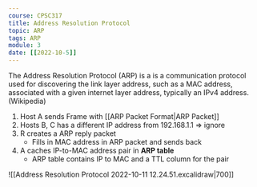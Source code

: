 ```yaml
---
course: CPSC317
title: Address Resolution Protocol
topic: ARP
tags: ARP
module: 3
date: [[2022-10-5]]
---
```


The Address Resolution Protocol (ARP) is a is a communication protocol used for discovering the link layer address, such as a MAC address, associated with a given internet layer address, typically an IPv4 address. (Wikipedia)
1. Host A sends Frame with [[ARP Packet Format|ARP Packet]]
2. Hosts B, C has a different IP address from 192.168.1.1 => ignore
3. R creates a ARP reply packet
    - Fills in MAC address in ARP packet and sends back
4. A caches IP-to-MAC address pair in **ARP table**
    - ARP table contains IP to MAC and a TTL column for the pair

![[Address Resolution Protocol 2022-10-11 12.24.51.excalidraw|700]]
